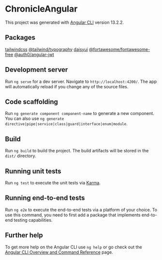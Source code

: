 # ChronicleAngular

This project was generated with [Angular CLI](https://github.com/angular/angular-cli) version 13.2.2.

## Packages

[tailwindcss](https://tailwindcss.com)
[@tailwind/typography](https://tailwindcss.com/docs/typography-plugin#adapting-to-dark-mode)
[daisyui](https://daisyui.com)
[@fortawesome/fontawesome-free](https://fontawesome.com)
[@auth0/angular-jwt](https://www.npmjs.com/package/@auth0/angular-jwt)

## Development server

Run `ng serve` for a dev server. Navigate to `http://localhost:4200/`. The app will automatically reload if you change any of the source files.

## Code scaffolding

Run `ng generate component component-name` to generate a new component. You can also use `ng generate directive|pipe|service|class|guard|interface|enum|module`.

## Build

Run `ng build` to build the project. The build artifacts will be stored in the `dist/` directory.

## Running unit tests

Run `ng test` to execute the unit tests via [Karma](https://karma-runner.github.io).

## Running end-to-end tests

Run `ng e2e` to execute the end-to-end tests via a platform of your choice. To use this command, you need to first add a package that implements end-to-end testing capabilities.

## Further help

To get more help on the Angular CLI use `ng help` or go check out the [Angular CLI Overview and Command Reference](https://angular.io/cli) page.
